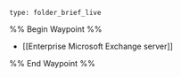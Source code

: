 
 
```ccard
type: folder_brief_live
```
%% Begin Waypoint %%
- [[Enterprise Microsoft Exchange server]]

%% End Waypoint %%

